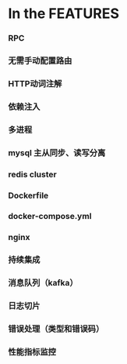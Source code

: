 # In the FEATURES

### RPC

### 无需手动配置路由

### HTTP动词注解

### 依赖注入

### 多进程

### mysql 主从同步、读写分离

### redis cluster

### Dockerfile

### docker-compose.yml

### nginx

### 持续集成

### 消息队列（kafka）

### 日志切片

### 错误处理（类型和错误码）

### 性能指标监控
